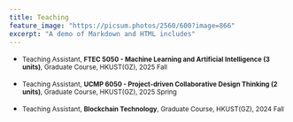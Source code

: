 ```yaml
---
title: Teaching
feature_image: "https://picsum.photos/2560/600?image=866"
excerpt: "A demo of Markdown and HTML includes"
---
```


<!-- 
<small>
You check out on the [Google Scholar {% include icon.html id="googlescholar" title="googlescholar" %}](https://scholar.google.com/citations?user=2M8-SOwAAAAJ).
</small> -->


<!-- #### 2025

#### 2024 -->
- <small>Teaching Assistant, **FTEC 5050 - Machine Learning and Artificial Intelligence (3 units)**, Graduate Course, HKUST(GZ), 2025 Fall</small>
<!-- This course covers the fundamentals of machine learning and artificial intelligence, and their applications in computer vision, image processing, natural language processing, and robotics. The topics include major learning paradigms (supervised learning, unsupervised learning and reinforcement learning), learning models (such as neural networks, Bayesian classification, clustering, kernels, feature extraction), and other problem solving techniques (such as heuristic search, constraint satisfaction solvers and knowledge-based systems) in AI. -->
- <small>Teaching Assistant, **UCMP 6050 - Project-driven Collaborative Design Thinking (2 units)**, Graduate Course, HKUST(GZ), 2025 Spring</small>
<!-- This course aims to familiarize students with the principles of design thinking and promote the adoption of a human-centered approach to problem-solving. Students will gain the ability to identify users' pain points, define problems, and develop creative and innovative solutions. By engaging in interdisciplinary collaboration, students will have the opportunity to apply their problem-solving skills to real-world projects. This course is divided into three modules, with each module being taken during one regular term. May be graded PP. -->
- <small>Teaching Assistant, **Blockchain Technology**, Graduate Course, HKUST(GZ), 2024 Fall</small>
